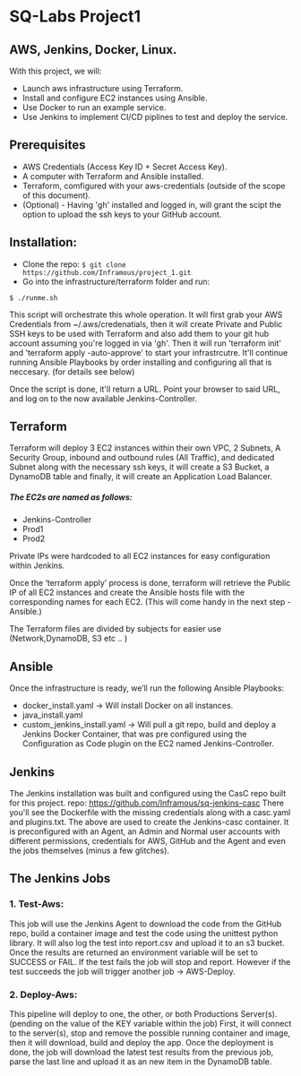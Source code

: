 # SQ-Labs Project1
## AWS, Jenkins, Docker, Linux.

With this project, we will: 
- Launch aws infrastructure using Terraform.
- Install and configure EC2 instances using Ansible.
- Use Docker to run an example service.
- Use Jenkins to implement CI/CD piplines to test and deploy the service. 

## Prerequisites


- AWS Credentials (Access Key ID + Secret Access Key).
- A computer with Terraform and Ansible installed.
- Terraform, comfigured with your aws-credentials (outside of the scope of this document).
- (Optional) - Having 'gh' installed and logged in, will grant the scipt the option to upload the ssh keys to your GitHub account. 

## Installation:
- Clone the repo: `$ git clone https://github.com/Inframous/project_1.git`
- Go into the infrastructure/terraform folder and run: 
```
$ ./runme.sh
```

This script will orchestrate this whole operation.
It will first grab your AWS Credentials from ~/.aws/credenatials,
then it will create Private and Public SSH keys to be used with Terraform and also
add them to your git hub account assuming you're logged in via 'gh'.
Then it will run 'terraform init' and 'terraform apply -auto-approve' to start your infrastrcutre.
It'll continue running Ansible Playbooks by order installing and configuring all that is neccesary.
(for details see below)

Once the script is done, it'll return a URL.
Point your browser to said URL, and log on to the now available Jenkins-Controller.


## Terraform

Terraform will deploy 3 EC2 instances within their own VPC, 2 Subnets, A Security Group, inbound and outbound rules (All Traffic), and dedicated Subnet along with the necessary ssh keys, it will create a S3 Bucket, a DynamoDB table and finally, it will create an Application Load Balancer.
##### The EC2s are named as follows:
- Jenkins-Controller
- Prod1
- Prod2


Private IPs were hardcoded to all EC2 instances for easy configuration within Jenkins.

Once the ‘terraform apply’ process is done, terraform will retrieve the Public IP of all EC2 instances and create the Ansible hosts file with the corresponding names for each EC2.
(This will come handy in the next step - Ansible.)

The Terraform files are divided by subjects for easier use (Network,DynamoDB, S3 etc .. )

## Ansible

Once the infrastructure is ready, we’ll run the following Ansible Playbooks:
- docker_install.yaml → Will install Docker on all instances.
- java_install.yaml 
- custom_jenkins_install.yaml → Will pull a git repo, build and deploy a Jenkins Docker Container, 
that was pre configured using the Configuration as Code plugin on the EC2 named Jenkins-Controller.


## Jenkins
The Jenkins installation was built and configured using the CasC repo built for this project.
repo: <url>https://github.com/Inframous/sq-jenkins-casc</url>
There you'll see the Dockerfile with the missing credentials along with a casc.yaml and plugins.txt.
The above are used to create the Jenkins-casc container.
It is preconfigured with an Agent, an Admin and Normal user accounts with different permissions, 
credentials for AWS, GitHub and the Agent and even the jobs themselves (minus a few glitches).


## The Jenkins Jobs

### 1. Test-Aws:
This job will use the Jenkins Agent to download the code from the GitHub repo,
build a container image and test the code using the unittest python library.
It will also log the test into report.csv and upload it to an s3 bucket.
Once the results are returned an environment variable will be set to SUCCESS or FAIL.
If the test fails the job will stop and report.
However if the test succeeds the job will trigger another job → AWS-Deploy.


### 2. Deploy-Aws:
This pipeline will deploy to one, the other, or both Productions Server(s).
(pending on the value of the KEY variable within the job)
First, it will connect to the server(s), stop and remove the possible running container and image, 
then it will download, build and deploy the app.
Once the deployment is done, the job will download the latest test results from the previous job, 
parse the last line and upload it as an new item in the DynamoDB table.
